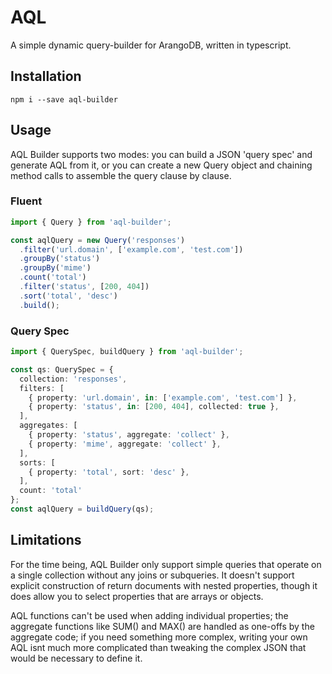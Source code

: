# AQL

A simple dynamic query-builder for ArangoDB, written in typescript.

## Installation

`npm i --save aql-builder`

## Usage

AQL Builder supports two modes: you can build a JSON 'query spec' and generate AQL from it, or you can create a new Query object and chaining method calls to assemble the query clause by clause.

### Fluent

```typescript
import { Query } from 'aql-builder';

const aqlQuery = new Query('responses')
  .filter('url.domain', ['example.com', 'test.com'])
  .groupBy('status')
  .groupBy('mime')
  .count('total')
  .filter('status', [200, 404])
  .sort('total', 'desc')
  .build();
```

### Query Spec

```typescript
import { QuerySpec, buildQuery } from 'aql-builder';

const qs: QuerySpec = {
  collection: 'responses',
  filters: [
    { property: 'url.domain', in: ['example.com', 'test.com'] },
    { property: 'status', in: [200, 404], collected: true },
  ],
  aggregates: [
    { property: 'status', aggregate: 'collect' },
    { property: 'mime', aggregate: 'collect' },
  ],
  sorts: [
    { property: 'total', sort: 'desc' },
  ],
  count: 'total'
};
const aqlQuery = buildQuery(qs);
```

## Limitations

For the time being, AQL Builder only support simple queries that operate on a single collection without any joins or subqueries. It doesn't support explicit construction of return documents with nested properties, though it does allow you to select properties that are arrays or objects.

AQL functions can't be used when adding individual properties; the aggregate functions like SUM() and MAX() are handled as one-offs by the aggregate code; if you need something more complex, writing your own AQL isnt much more complicated than tweaking the complex JSON that would be necessary to define it.
